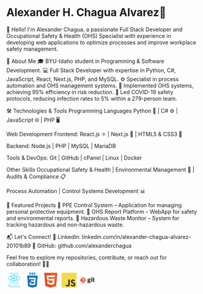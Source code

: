 # Alexander H. Chagua Alvarez🚀

👋 Hello! I'm Alexander Chagua, a passionate Full Stack Developer and Occupational Safety & Health (OHS) Specialist with experience in developing web applications to optimize processes and improve workplace safety management.

📌 About Me
🎓 BYU-Idaho student in Programming & Software Development.
💻 Full Stack Developer with expertise in Python, C#, JavaScript, React, Next.js, PHP, and MySQL.
⚙️ Specialist in process automation and OHS management systems.
🚀 Implemented OHS systems, achieving 95% efficiency in risk reduction.
🦠 Led COVID-19 safety protocols, reducing infection rates to 5% within a 279-person team.

🛠️ Technologies & Tools
Programming Languages
Python 🐍 | C# ⚙️ | JavaScript 🌐 | PHP 🖥️

Web Development
Frontend: React.js ⚛️ | Next.js 🚀 | HTML5 & CSS3 🎨

Backend: Node.js | PHP | MySQL | MariaDB

Tools & DevOps: Git | GitHub | cPanel | Linux | Docker

Other Skills
Occupational Safety & Health | Environmental Management 🌱 | Audits & Compliance 📋

Process Automation | Control Systems Development 📊

📂 Featured Projects
🔹 PPE Control System – Application for managing personal protective equipment.
🔹 OHS Report Platform – WebApp for safety and environmental reports.
🔹 Hazardous Waste Monitor – System for tracking hazardous and non-hazardous waste.

📬 Let's Connect!
📌 LinkedIn: linkedin.com/in/alexander-chagua-alvarez-20101b89
📌 GitHub: github.com/alexanderchagua

Feel free to explore my repositories, contribute, or reach out for collaboration! 🚀🔥
<div>
    <img src="https://github.com/devicons/devicon/blob/master/icons/react/react-original-wordmark.svg" title="React" alt="React" width="40" height="40"/>&nbsp;
    <img src="https://github.com/devicons/devicon/blob/master/icons/css3/css3-plain-wordmark.svg"  title="CSS3" alt="CSS" width="40" height="40"/>&nbsp;
    <img src="https://github.com/devicons/devicon/blob/master/icons/html5/html5-original.svg" title="HTML5" alt="HTML" width="40" height="40"/>&nbsp;
    <img src="https://github.com/devicons/devicon/blob/master/icons/javascript/javascript-original.svg" title="JavaScript" alt="JavaScript" width="40" height="40"/>&nbsp;
    <img src="https://github.com/devicons/devicon/blob/master/icons/git/git-original-wordmark.svg" title="Git" **alt="Git" width="40" height="40"/>
</div>
